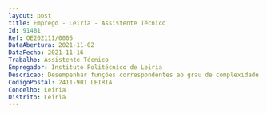 ```yaml
--- 
layout: post
title: Emprego - Leiria - Assistente Técnico
Id: 91481
Ref: OE202111/0005
DataAbertura: 2021-11-02
DataFecho: 2021-11-16
Trabalho: Assistente Técnico
Empregador: Instituto Politécnico de Leiria
Descricao: Desempenhar funções correspondentes ao grau de complexidade 2, emconformidade com o previsto no anexo referido no n.º 2 do artigo 88.º da Lein.º 35 2014, de 20 de junho, nomeadamente ao apoio administrativo nos órgãosde gestão nos Serviços Centrais do Politécnico de Leiria.
CodigoPostal: 2411-901 LEIRIA
Concelho: Leiria
Distrito: Leiria
--- 
```

